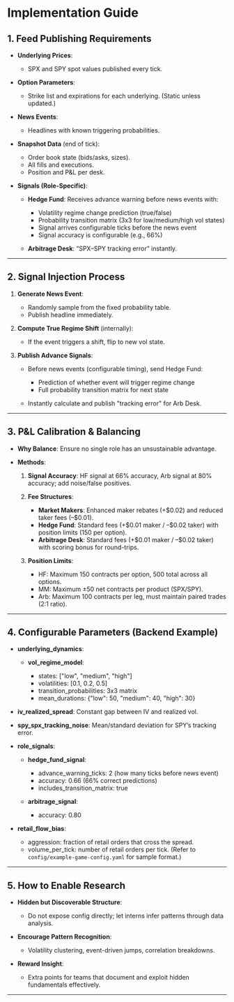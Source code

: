 # Implementation Guide

## 1. Feed Publishing Requirements

- **Underlying Prices**:

  - SPX and SPY spot values published every tick.

- **Option Parameters**:

  - Strike list and expirations for each underlying. (Static unless updated.)

- **News Events**:

  - Headlines with known triggering probabilities.

- **Snapshot Data** (end of tick):

  - Order book state (bids/asks, sizes).
  - All fills and executions.
  - Position and P&L per desk.

- **Signals (Role-Specific)**:

  - **Hedge Fund**: Receives advance warning before news events with:

    - Volatility regime change prediction (true/false)
    - Probability transition matrix (3x3 for low/medium/high vol states)
    - Signal arrives configurable ticks before the news event
    - Signal accuracy is configurable (e.g., 66%)
  - **Arbitrage Desk**: “SPX–SPY tracking error” instantly.

---

## 2. Signal Injection Process

1. **Generate News Event**:

   - Randomly sample from the fixed probability table.
   - Publish headline immediately.

2. **Compute True Regime Shift** (internally):

   - If the event triggers a shift, flip to new vol state.

3. **Publish Advance Signals**:

   - Before news events (configurable timing), send Hedge Fund:

     - Prediction of whether event will trigger regime change
     - Full probability transition matrix for next state
   - Instantly calculate and publish "tracking error" for Arb Desk.
---

## 3. P&L Calibration & Balancing

- **Why Balance**: Ensure no single role has an unsustainable advantage.
- **Methods**:

  1. **Signal Accuracy**: HF signal at 66% accuracy, Arb signal at 80% accuracy; add noise/false positives.
  2. **Fee Structures**:

     - **Market Makers**: Enhanced maker rebates (+\$0.02) and reduced taker fees (–\$0.01).
     - **Hedge Fund**: Standard fees (+\$0.01 maker / –\$0.02 taker) with position limits (150 per option).
     - **Arbitrage Desk**: Standard fees (+\$0.01 maker / –\$0.02 taker) with scoring bonus for round-trips.
  3. **Position Limits**:

     - HF: Maximum 150 contracts per option, 500 total across all options.
     - MM: Maximum ±50 net contracts per product (SPX/SPY).
     - Arb: Maximum 100 contracts per leg, must maintain paired trades (2:1 ratio).

---

## 4. Configurable Parameters (Backend Example)

- **underlying_dynamics**:

  - **vol_regime_model**:

    - states: ["low", "medium", "high"]
    - volatilities: [0.1, 0.2, 0.5]
    - transition_probabilities: 3x3 matrix
    - mean_durations: {"low": 50, "medium": 40, "high": 30}
- **iv_realized_spread**: Constant gap between IV and realized vol.
- **spy_spx_tracking_noise**: Mean/standard deviation for SPY’s tracking error.
- **role_signals**:

  - **hedge_fund_signal**:

    - advance_warning_ticks: 2 (how many ticks before news event)
    - accuracy: 0.66 (66% correct predictions)
    - includes_transition_matrix: true
  - **arbitrage_signal**:

    - accuracy: 0.80
- **retail_flow_bias**:

  - aggression: fraction of retail orders that cross the spread.
  - volume_per_tick: number of retail orders per tick.
(Refer to `config/example-game-config.yaml` for sample format.)

---

## 5. How to Enable Research

- **Hidden but Discoverable Structure**:

  - Do not expose config directly; let interns infer patterns through data analysis.
- **Encourage Pattern Recognition**:

  - Volatility clustering, event-driven jumps, correlation breakdowns.
- **Reward Insight**:

  - Extra points for teams that document and exploit hidden fundamentals effectively.

---
